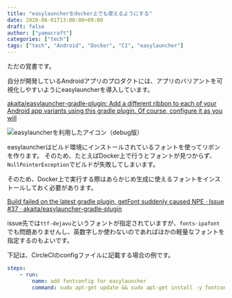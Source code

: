 ```yaml
---
title: "easylauncherをdocker上でも使えるようにする"
date: 2020-06-01T13:00:00+09:00
draft: false
author: ["yamacraft"]
categories: ["tech"]
tags: ["tech", "Android", "Docker", "CI", "easylauncher"]
---
```


ただの覚書です。

自分が開発しているAndroidアプリのプロダクトには、アプリのバリアントを可視化しやすいようにeasylauncherを導入しています。

[akaita/easylauncher\-gradle\-plugin: Add a different ribbon to each of your Android app variants using this gradle plugin\. Of course, configure it as you will](https://github.com/akaita/easylauncher-gradle-plugin)

![easylauncherを利用したアイコン（debug版）](/note/image/easy-launcher-use-docker/001.png)

easylauncherはビルド環境にインストールされているフォントを使ってリボンを作ります。
そのため、たとえばDocker上で行うとフォントが見つからず、`NullPointerException`でビルドが失敗してしまいます。

そのため、Docker上で実行する際はあらかじめ生成に使えるフォントをインストールしておく必要があります。

[Build failed on the latest gradle plugin, getFont suddenly caused NPE · Issue \#37 · akaita/easylauncher\-gradle\-plugin](https://github.com/akaita/easylauncher-gradle-plugin/issues/37)

issue先では`ttf-dejavu`というフォントが指定されていますが、`fonts-ipafont`でも問題ありませんし、英数字しか使わないのであればほかの軽量なフォントを指定するのもよいです。

下記は、CircleCIのconfigファイルに記載する場合の例です。

```yml
steps:
    - run:
        name: add fontconfig for easylauncher
        command: sudo apt-get update && sudo apt-get install -y fontconfig fonts-ipafont
```


